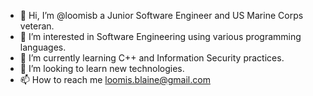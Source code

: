 - 👋 Hi, I’m @loomisb a Junior Software Engineer and US Marine Corps veteran.
- 👀 I’m interested in Software Engineering using various programming languages.
- 🌱 I’m currently learning C++ and Information Security practices.
- 💞️ I’m looking to learn new technologies.
- 📫 How to reach me loomis.blaine@gmail.com

<!---
loomisb/loomisb is a ✨ special ✨ repository because its `README.md` (this file) appears on your GitHub profile.
You can click the Preview link to take a look at your changes.
--->
